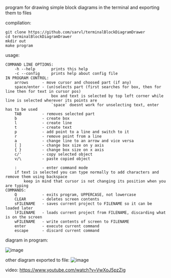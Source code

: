 program for drawing simple block diagrams in the terminal and exporting them to files

compilation:
```
git clone https://github.com/sarvl/terminalBlockDiagramDrawer
cd terminalBlockDiagramDrawer
mkdir out
make program
```

usage:
```
COMMAND LINE OPTIONS:
	-h --help   	prints this help
	-c --config 	prints help about config file 
IN PROGRAM CONTROL:
	arrows      - move cursor and choosed part (if any)
	space/enter - (un)selects part (first searches for box, then for line then for text in cursor pos)
	              	box and text is selected by top left corner while line is selected wherever its points are
	              	`space` doesnt work for unselecting text, enter has to be used  
	TAB         - removes selected part
	b           - create box
	l           - create line
	t           - create text
	p           - add point to a line and switch to it
	r           - remove point from a line
	a           - change line to an arrow and vice versa
	[ ]         - change box size on y axis
	{ }         - change box size on x axis
	c/'         - copy selected object
	v/\         - paste copied object

	:           - enter command mode
	if text is selected you can type normally to add characters and remove them using backspace
		keep in mind that cursor is not changing its position when you are typing
COMMANDS:
	Q           - exits program, UPPERCASE, not lowercase
	CLEAR       - deletes screen contents
	sFILENAME   - saves current project to FILENAME so it can be loaded later
	lFILENAME   - loads current project from FILENAME, discarding what is on the screen
	wFILENAME   - write contents of screen to FILENAME
	enter       - execute current command
	escape      - discard current command
```

diagram in program:

![image](https://user-images.githubusercontent.com/95301979/154369259-f9de3f5c-b6c6-44a1-92d1-399d3ae50b9b.png)


other diagram exported to file: 
![image](https://user-images.githubusercontent.com/95301979/154369436-b7996eac-7793-4158-891e-b8c7029f5c2c.png)

video:
https://www.youtube.com/watch?v=VwXoJ5pzZig
